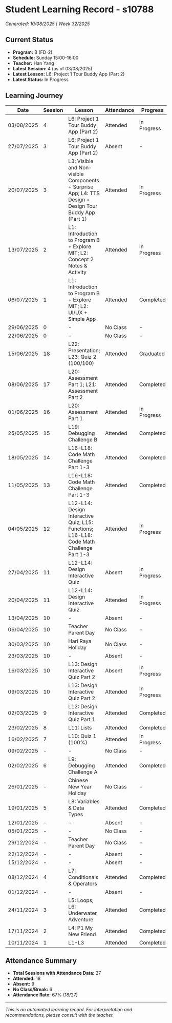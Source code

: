 # Student Learning Record - s10788
*Generated: 10/08/2025 | Week 32/2025*

## Current Status
- **Program:** B (FD-2)
- **Schedule:** Sunday 15:00-16:00
- **Teacher:** Han Yang
- **Latest Session:** 4 (as of 03/08/2025)
- **Latest Lesson:** L6: Project 1 Tour Buddy App (Part 2)
- **Latest Status:** In Progress

## Learning Journey
| Date | Session | Lesson | Attendance | Progress |
|------|---------|--------|------------|----------|
| 03/08/2025 | 4 | L6: Project 1 Tour Buddy App (Part 2) | Attended | In Progress |
| 27/07/2025 | 3 | L6: Project 1 Tour Buddy App (Part 2) | Absent | - |
| 20/07/2025 | 3 | L3: Visible and Non-visible Components + Surprise App; L4: TTS Design + Design Tour Buddy App (Part 1) | Attended | In Progress |
| 13/07/2025 | 2 | L1: Introduction to Program B + Explore MIT; L2: Concept 2 Notes & Activity | Attended | In Progress |
| 06/07/2025 | 1 | L1: Introduction to Program B + Explore MIT; L2: UI/UX + Simple App | Attended | Completed |
| 29/06/2025 | 0 | - | No Class | - |
| 22/06/2025 | 0 | - | No Class | - |
| 15/06/2025 | 18 | L22: Presentation; L23: Quiz 2 (100/100) | Attended | Graduated |
| 08/06/2025 | 17 | L20: Assessment Part 1; L21: Assessment Part 2 | Attended | Completed |
| 01/06/2025 | 16 | L20: Assessment Part 1 | Attended | In Progress |
| 25/05/2025 | 15 | L19: Debugging Challenge B | Attended | Completed |
| 18/05/2025 | 14 | L16-L18: Code Math Challenge Part 1-3 | Attended | Completed |
| 11/05/2025 | 13 | L16-L18: Code Math Challenge Part 1-3 | Attended | Completed |
| 04/05/2025 | 12 | L12-L14: Design Interactive Quiz; L15: Functions; L16-L18: Code Math Challenge Part 1-3 | Attended | In Progress |
| 27/04/2025 | 11 | L12-L14: Design Interactive Quiz | Absent | In Progress |
| 20/04/2025 | 11 | L12-L14: Design Interactive Quiz | Attended | In Progress |
| 13/04/2025 | 10 | - | Absent | - |
| 06/04/2025 | 10 | Teacher Parent Day | No Class | - |
| 30/03/2025 | 10 | Hari Raya Holiday | No Class | - |
| 23/03/2025 | 10 | - | Absent | - |
| 16/03/2025 | 10 | L13: Design Interactive Quiz Part 2 | Absent | In Progress |
| 09/03/2025 | 10 | L13: Design Interactive Quiz Part 2 | Attended | In Progress |
| 02/03/2025 | 9 | L12: Design Interactive Quiz Part 1 | Attended | Completed |
| 23/02/2025 | 8 | L11: Lists | Attended | Completed |
| 16/02/2025 | 7 | L10: Quiz 1 (100%) | Attended | In Progress |
| 09/02/2025 | - | - | No Class | - |
| 02/02/2025 | 6 | L9: Debugging Challenge A | Attended | Completed |
| 26/01/2025 | - | Chinese New Year Holiday | No Class | - |
| 19/01/2025 | 5 | L8: Variables & Data Types | Attended | Completed |
| 12/01/2025 | - | - | Absent | - |
| 05/01/2025 | - | - | No Class | - |
| 29/12/2024 | - | Teacher Parent Day | No Class | - |
| 22/12/2024 | - | - | Absent | - |
| 15/12/2024 | - | - | Absent | - |
| 08/12/2024 | 4 | L7: Conditionals & Operators | Attended | Completed |
| 01/12/2024 | - | - | Absent | - |
| 24/11/2024 | 3 | L5: Loops; L6: Underwater Adventure | Attended | Completed |
| 17/11/2024 | 2 | L4: P1 My New Friend | Attended | Completed |
| 10/11/2024 | 1 | L1-L3 | Attended | Completed |

## Attendance Summary
- **Total Sessions with Attendance Data:** 27
- **Attended:** 18
- **Absent:** 9
- **No Class/Break:** 6
- **Attendance Rate:** 67% (18/27)

---
*This is an automated learning record. For interpretation and recommendations, please consult with the teacher.*